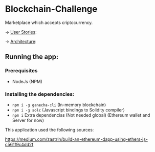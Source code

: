 # Blockchain-Challenge
Marketplace which accepts criptocurrency.

-> [User Stories](stories.md):

-> [Architecture](architecture.md):

## Running the app: 

### Prerequisites

* NodeJs (NPM)

### Installing the dependencies: 

* `npm i -g ganecha-cli` (In-memory blockchain) 
* `npm i -g solc` (Javascript bindings to Solidity compiler)
* `npm i` Extra dependencias (Not needed global) (Ethereum wallet and Server for now) 

This application used the following sources: 

https://medium.com/zastrin/build-an-ethereum-dapp-using-ethers-js-c561f9c4dd2f
